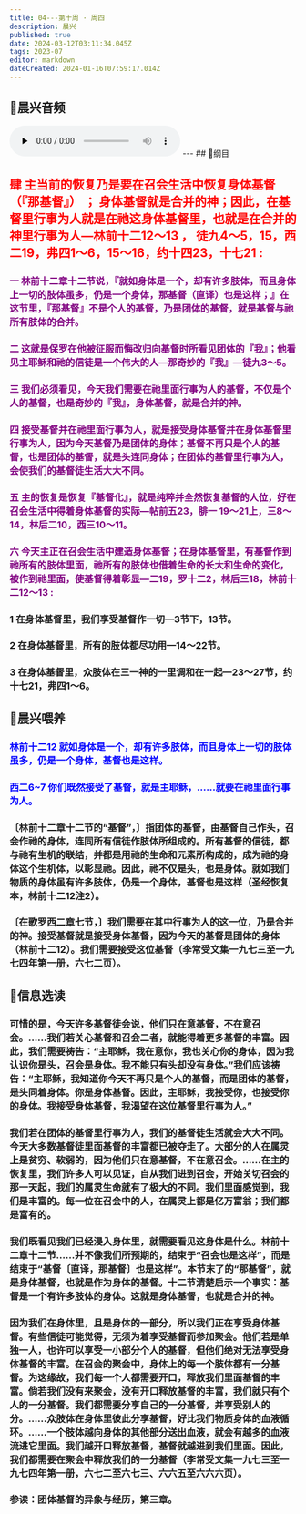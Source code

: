 ```yaml
---
title: 04---第十周 · 周四
description: 晨兴
published: true
date: 2024-03-12T03:11:34.045Z
tags: 2023-07
editor: markdown
dateCreated: 2024-01-16T07:59:17.014Z
---
```


## 🎵晨兴音频
<audio id="audio" controls="" preload="none">
      <source id="mp3" src="/2023-07/week10/week10day4.mp3">
</audio>
---
## 📖纲目

## <font color=red>肆 主当前的恢复乃是要在召会生活中恢复身体基督（『那基督』） ； 身体基督就是合并的神；因此，在基督里行事为人就是在祂这身体基督里，也就是在合并的神里行事为人—林前十二12～13 ， 徒九4～5，15，西二19，弗四1～6，15～16，约十四23，十七21 :</font>

### <font color=purple>一 林前十二章十二节说，『就如身体是一个，却有许多肢体，而且身体上一切的肢体虽多，仍是一个身体，那基督（直译）也是这样；』在这节里，『那基督』不是个人的基督，乃是团体的基督，就是基督与祂所有肢体的合并。</font>

### <font color=purple>二 这就是保罗在他被征服而悔改归向基督时所看见团体的『我』；他看见主耶稣和祂的信徒是一个伟大的人—那奇妙的『我』—徒九3～5。</font>

### <font color=purple>三 我们必须看见，今天我们需要在祂里面行事为人的基督，不仅是个人的基督，也是奇妙的『我』，身体基督，就是合并的神。</font>

### <font color=purple>四 接受基督并在祂里面行事为人，就是接受身体基督并在身体基督里行事为人，因为今天基督乃是团体的身体；基督不再只是个人的基督，也是团体的基督，就是头连同身体；在团体的基督里行事为人，会使我们的基督徒生活大大不同。</font>

### <font color=purple>五 主的恢复是恢复『基督化』，就是纯粹并全然恢复基督的人位，好在召会生活中得着身体基督的实际—帖前五23，腓一 19～21上，三8～14，林后二10，西三10～11。</font>

### <font color=purple>六 今天主正在召会生活中建造身体基督；在身体基督里，有基督作到祂所有的肢体里面，祂所有的肢体也借着生命的长大和生命的变化，被作到祂里面，使基督得着彰显—二19，罗十二2，林后三18，林前十二12～13 :</font>

### 1 在身体基督里，我们享受基督作一切—3节下，13节。

### 2 在身体基督里，所有的肢体都尽功用—14～22节。

### 3 在身体基督里，众肢体在三一神的一里调和在一起—23～27节，约十七21，弗四1～6。

## 📖晨兴喂养

### <font color=blue>林前十二12    就如身体是一个，却有许多肢体，而且身体上一切的肢体虽多，仍是一个身体，基督也是这样。</font>

### <font color=blue>西二6~7	    你们既然接受了基督，就是主耶稣，……就要在祂里面行事为人。</font>

### 〔林前十二章十二节的“基督”，〕指团体的基督，由基督自己作头，召会作祂的身体，连同所有信徒作肢体所组成的。所有基督的信徒，都与祂有生机的联结，并都是用祂的生命和元素所构成的，成为祂的身体这个生机体，以彰显祂。因此，祂不仅是头，也是身体。就如我们物质的身体虽有许多肢体，仍是一个身体，基督也是这样（圣经恢复本，林前十二12注2）。

### 〔在歌罗西二章七节，〕我们需要在其中行事为人的这一位，乃是合并的神。接受基督就是接受身体基督，因为今天的基督是团体的身体（林前十二12）。我们需要接受这位基督（李常受文集一九七三至一九七四年第一册，六七二页）。

## 📖信息选读

### 可惜的是，今天许多基督徒会说，他们只在意基督，不在意召会。……我们若关心基督和召会二者，就能得着更多基督的丰富。因此，我们需要祷告：“主耶稣，我在意你，我也关心你的身体，因为我认识你是头，召会是身体。我不能只有头却没有身体。”我们应该祷告：“主耶稣，我知道你今天不再只是个人的基督，而是团体的基督，是头同着身体。你是身体基督。因此，主耶稣，我接受你，也接受你的身体。我接受身体基督，我渴望在这位基督里行事为人。”

### 我们若在团体的基督里行事为人，我们的基督徒生活就会大大不同。今天大多数基督徒里面基督的丰富都已被夺走了。大部分的人在属灵上是贫穷、软弱的，因为他们只在意基督，不在意召会。……在主的恢复里，我们许多人可以见证，自从我们进到召会，开始关切召会的那一天起，我们的属灵生命就有了极大的不同。我们里面感觉到，我们是丰富的。每一位在召会中的人，在属灵上都是亿万富翁；我们都是富有的。

### 我们既看见我们已经浸入身体里，就需要看见这身体是什么。林前十二章十二节……并不像我们所预期的，结束于“召会也是这样”，而是结束于“基督〔直译，那基督〕也是这样”。本节末了的“那基督”，就是身体基督，也就是作为身体的基督。十二节清楚启示一个事实：基督是一个有许多肢体的身体。这就是身体基督，也就是合并的神。

### 因为我们在身体里，且是身体的一部分，所以我们正在享受身体基督。有些信徒可能觉得，无须为着享受基督而参加聚会。他们若是单独一人，也许可以享受一小部分个人的基督，但他们绝对无法享受身体基督的丰富。在召会的聚会中，身体上的每一个肢体都有一分基督。为这缘故，我们每一个人都需要开口，释放我们里面基督的丰富。倘若我们没有来聚会，没有开口释放基督的丰富，我们就只有个人的一分基督。我们都需要分享自己的一分基督，并享受别人的分。……众肢体在身体里彼此分享基督，好比我们物质身体的血液循环。……一个肢体越向身体的其他部分送出血液，就会有越多的血液流进它里面。我们越开口释放基督，基督就越进到我们里面。因此，我们都需要在聚会中释放我们的一分基督（李常受文集一九七三至一九七四年第一册，六七二至六七三、六六五至六六六页）。

### 参读：团体基督的异象与经历，第三章。
<!-- Google tag (gtag.js) -->
<script async src="https://www.googletagmanager.com/gtag/js?id=G-1P8709Z16T"></script>
<script>
  window.dataLayer = window.dataLayer || [];
  function gtag(){dataLayer.push(arguments);}
  gtag('js', new Date());

  gtag('config', 'G-1P8709Z16T');
</script>